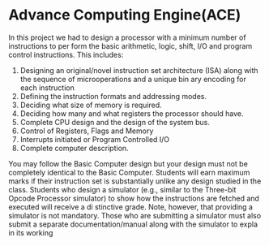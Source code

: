 # Advance Computing Engine(ACE)

In this project we had to design a processor with a minimum number of instructions to per
form the basic arithmetic, logic, shift, I/O and program control instructions. 
This includes:
1. Designing an original/novel instruction set architecture (ISA)
along with the sequence of
microoperations and a unique bin
ary encoding for each instruction
2. Defining the instruction formats and addressing modes.
3. Deciding what size of memory is required.
4. Deciding how many and what registers the processor should have.
5. Complete CPU design and the design of the system bus.
6. Control of Registers, Flags and Memory
7. Interrupts initiated or Program Controlled I/O
8. Complete computer description.

You may follow the Basic Computer design but your design must not be completely identical to the
Basic Computer. Students will earn maximum marks if their instruction set is substantially unlike any
design studied in the class. Students who design a simulator (e.g., similar to the Three-bit
Opcode Processor simulator) to show how the instructions are fetched and executed will receive a di
stinctive grade. Note, however, that providing a simulator is not mandatory.
Those who are submitting a simulator must also submit a separate documentation/manual along with the simulator to expla
in its working
